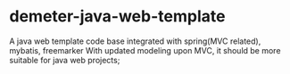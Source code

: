 # demeter-java-web-template
A java web template code base integrated with spring(MVC related), mybatis, freemarker
With updated modeling upon MVC, it should be more suitable for java web projects;
